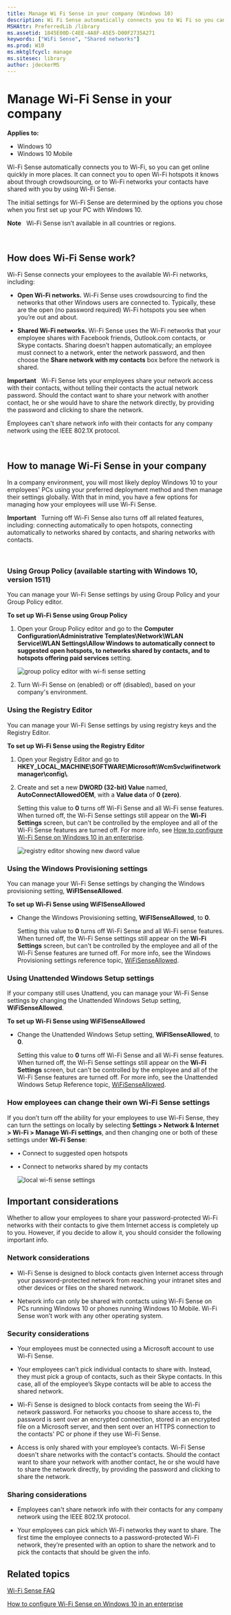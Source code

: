 ```yaml
---
title: Manage Wi Fi Sense in your company (Windows 10)
description: Wi Fi Sense automatically connects you to Wi Fi so you can get online quickly in more places.
MSHAttr: PreferredLib /library
ms.assetid: 1845E00D-C4EE-4A8F-A5E5-D00F2735A271
keywords: ["WiFi Sense", "Shared networks"]
ms.prod: W10
ms.mktglfcycl: manage
ms.sitesec: library
author: jdeckerMS
---
```


# Manage Wi-Fi Sense in your company


**Applies to:**

-   Windows 10
-   Windows 10 Mobile

Wi-Fi Sense automatically connects you to Wi-Fi, so you can get online quickly in more places. It can connect you to open Wi-Fi hotspots it knows about through crowdsourcing, or to Wi-Fi networks your contacts have shared with you by using Wi-Fi Sense.

The initial settings for Wi-Fi Sense are determined by the options you chose when you first set up your PC with Windows 10.

**Note**  
Wi-Fi Sense isn’t available in all countries or regions.

 

## <a href="" id="how-does-wifi-sense-work"></a>How does Wi-Fi Sense work?


Wi-Fi Sense connects your employees to the available Wi-Fi networks, including:

-   **Open Wi-Fi networks.** Wi-Fi Sense uses crowdsourcing to find the networks that other Windows users are connected to. Typically, these are the open (no password required) Wi-Fi hotspots you see when you’re out and about.

-   **Shared Wi-Fi networks.** Wi-Fi Sense uses the Wi-Fi networks that your employee shares with Facebook friends, Outlook.com contacts, or Skype contacts. Sharing doesn’t happen automatically; an employee must connect to a network, enter the network password, and then choose the **Share network with my contacts** box before the network is shared.

**Important**  
Wi-Fi Sense lets your employees share your network access with their contacts, without telling their contacts the actual network password. Should the contact want to share your network with another contact, he or she would have to share the network directly, by providing the password and clicking to share the network.

Employees can't share network info with their contacts for any company network using the IEEE 802.1X protocol.

 

## <a href="" id="how-to-manage-wifi-sense-in-your-company"></a>How to manage Wi-Fi Sense in your company


In a company environment, you will most likely deploy Windows 10 to your employees' PCs using your preferred deployment method and then manage their settings globally. With that in mind, you have a few options for managing how your employees will use Wi-Fi Sense.

**Important**  
Turning off Wi-Fi Sense also turns off all related features, including: connecting automatically to open hotspots, connecting automatically to networks shared by contacts, and sharing networks with contacts.

 

### Using Group Policy (available starting with Windows 10, version 1511)

You can manage your Wi-Fi Sense settings by using Group Policy and your Group Policy editor.

**To set up Wi-Fi Sense using Group Policy**

1.  Open your Group Policy editor and go to the **Computer Configuration\\Administrative Templates\\Network\\WLAN Service\\WLAN Settings\\Allow Windows to automatically connect to suggested open hotspots, to networks shared by contacts, and to hotspots offering paid services** setting.

    ![group policy editor with wi-fi sense setting](images/wifisense-grouppolicy.png)

2.  Turn Wi-Fi Sense on (enabled) or off (disabled), based on your company's environment.

### Using the Registry Editor

You can manage your Wi-Fi Sense settings by using registry keys and the Registry Editor.

**To set up Wi-Fi Sense using the Registry Editor**

1.  Open your Registry Editor and go to **HKEY\_LOCAL\_MACHINE\\SOFTWARE\\Microsoft\\WcmSvc\\wifinetworkmanager\\config\\**.

2.  Create and set a new **DWORD (32-bit) Value** named, **AutoConnectAllowedOEM**, with a **Value data** of **0 (zero)**.

    Setting this value to **0** turns off Wi-Fi Sense and all Wi-Fi sense features. When turned off, the Wi-Fi Sense settings still appear on the **Wi-Fi Settings** screen, but can't be controlled by the employee and all of the Wi-Fi Sense features are turned off. For more info, see [How to configure Wi-Fi Sense on Windows 10 in an enterprise](http://go.microsoft.com/fwlink/p/?LinkId=620959).

    ![registry editor showing new dword value](images/wifisense-registry.png)

### Using the Windows Provisioning settings

You can manage your Wi-Fi Sense settings by changing the Windows provisioning setting, **WiFISenseAllowed**.

**To set up Wi-Fi Sense using **WiFISenseAllowed****

-   Change the Windows Provisioning setting, **WiFISenseAllowed**, to **0**.

    Setting this value to **0** turns off Wi-Fi Sense and all Wi-Fi sense features. When turned off, the Wi-Fi Sense settings still appear on the **Wi-Fi Settings** screen, but can't be controlled by the employee and all of the Wi-Fi Sense features are turned off. For more info, see the Windows Provisioning settings reference topic, [WiFiSenseAllowed](http://go.microsoft.com/fwlink/p/?LinkId=620909).

### <a href="" id="using-the-unattended-windows-setup-settings"></a>Using Unattended Windows Setup settings

If your company still uses Unattend, you can manage your Wi-Fi Sense settings by changing the Unattended Windows Setup setting, **WiFiSenseAllowed**.

**To set up Wi-Fi Sense using **WiFISenseAllowed****

-   Change the Unattended Windows Setup setting, **WiFISenseAllowed**, to **0**.

    Setting this value to **0** turns off Wi-Fi Sense and all Wi-Fi sense features. When turned off, the Wi-Fi Sense settings still appear on the **Wi-Fi Settings** screen, but can't be controlled by the employee and all of the Wi-Fi Sense features are turned off. For more info, see the Unattended Windows Setup Reference topic, [WiFiSenseAllowed](http://go.microsoft.com/fwlink/p/?LinkId=620910).

### <a href="" id="how-emps-can-change-their-own-wifi-sense-settings"></a>How employees can change their own Wi-Fi Sense settings

If you don’t turn off the ability for your employees to use Wi-Fi Sense, they can turn the settings on locally by selecting **Settings &gt; Network & Internet &gt; Wi-Fi &gt; Manage Wi-Fi settings**, and then changing one or both of these settings under **Wi-Fi Sense**:

-   • Connect to suggested open hotspots

-   • Connect to networks shared by my contacts

    ![local wi-fi sense settings](images/wifisense-settingscreens.png)

## Important considerations


Whether to allow your employees to share your password-protected Wi-Fi networks with their contacts to give them Internet access is completely up to you. However, if you decide to allow it, you should consider the following important info.

### Network considerations

-   Wi-Fi Sense is designed to block contacts given Internet access through your password-protected network from reaching your intranet sites and other devices or files on the shared network.

-   Network info can only be shared with contacts using Wi-Fi Sense on PCs running Windows 10 or phones running Windows 10 Mobile. Wi-Fi Sense won’t work with any other operating system.

### Security considerations

-   Your employees must be connected using a Microsoft account to use Wi-Fi Sense.

-   Your employees can’t pick individual contacts to share with. Instead, they must pick a group of contacts, such as their Skype contacts. In this case, all of the employee’s Skype contacts will be able to access the shared network.

-   Wi-Fi Sense is designed to block contacts from seeing the Wi-Fi network password. For networks you choose to share access to, the password is sent over an encrypted connection, stored in an encrypted file on a Microsoft server, and then sent over an HTTPS connection to the contacts' PC or phone if they use Wi-Fi Sense.

-   Access is only shared with your employee’s contacts. Wi-Fi Sense doesn't share networks with the contact's contacts. Should the contact want to share your network with another contact, he or she would have to share the network directly, by providing the password and clicking to share the network.

### Sharing considerations

-   Employees can't share network info with their contacts for any company network using the IEEE 802.1X protocol.

-   Your employees can pick which Wi-Fi networks they want to share. The first time the employee connects to a password-protected Wi-Fi network, they’re presented with an option to share the network and to pick the contacts that should be given the info.

## Related topics


[Wi-Fi Sense FAQ](http://go.microsoft.com/fwlink/p/?LinkId=620911)

[How to configure Wi-Fi Sense on Windows 10 in an enterprise](http://go.microsoft.com/fwlink/p/?LinkId=620959)

 

 





